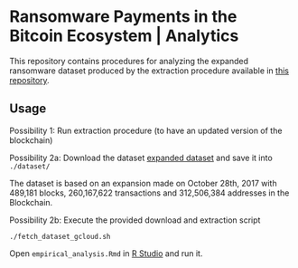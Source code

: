 # Ransomware Payments in the Bitcoin Ecosystem | Analytics

This repository contains procedures for analyzing the expanded ransomware
dataset produced by the extraction procedure available in [this repository](https://github.com/behas/ransomware-dataset).


## Usage

Possibility 1: Run extraction procedure (to have an updated version of the blockchain) 

Possibility 2a: Download the dataset [expanded dataset](https://storage.googleapis.com/graphsense-dumps/ransomware/ransomware_dataset_04_11_2018.tar.gz) and save it into `./dataset/`

The dataset is based on an expansion made on October 28th, 2017 with 489,181 blocks, 260,167,622 transactions and 312,506,384 addresses in the Blockchain.

Possibility 2b: Execute the provided download and extraction script

    ./fetch_dataset_gcloud.sh


Open `empirical_analysis.Rmd` in [R Studio](https://www.rstudio.com/) and run it.

